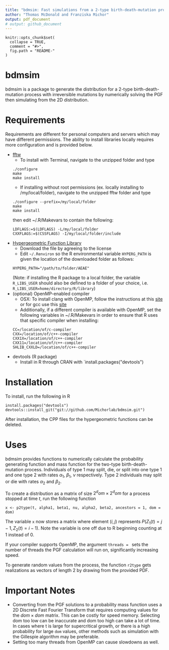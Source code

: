 ```yaml
---
title: "bdmsim: Fast simulations from a 2-type birth-death-mutation process"
author: "Thomas McDonald and Franziska Michor"
output: pdf_document
# output: github_document
---
```


<!-- README.md is generated from README.Rmd. Please edit that file -->

```{r, echo = FALSE}
knitr::opts_chunk$set(
  collapse = TRUE,
  comment = "#>",
  fig.path = "README-"
)
```

# bdmsim

bdmsim is a package to generate the distribution for a 2-type
birth-death-mutation process with irreversible mutations by numerically
solving the PGF then simulating from the 2D distribution.

# Requirements

Requirements are different for personal computers and servers which may have
different permissions. The ability to install libraries locally requires more
configuration and is provided below.

* [fftw](http://fftw.org/fftw-3.3.7.tar.gz)
    + To install with Terminal, navigate to the unzipped folder and type
    ~~~~
    ./configure
    make
    make install
    ~~~~
    + If installing without root permissions (ex. locally installing to /my/local/folder), navigate to the unzipped fftw folder and type
    ~~~~
    ./configure --prefix=/my/local/folder
    make
    make install
    ~~~~
    then edit ~/.R/Makevars to contain the following:
    ~~~
    LDFLAGS:=$(LDFLAGS) -L/my/local/folder
    CXXFLAGS:=$(CSSFLAGS) -I/my/local/folder/include
    ~~~
* [Hypergeometric Function Library](http://cpc.cs.qub.ac.uk/summaries/AEAE_v1_0.html)
    + Download the file by agreeing to the license
    + Edit `~/.Renviron` so the R environmental variable `HYPERG_PATH` is given the location of the downloaded folder as follows:
    ```
    HYPERG_PATH="/path/to/folder/AEAE"
    ```
    (Note: if installing the R package to a local folder, the variable `R_LIBS_USER` should also be defined to a folder of your choice,
    i.e. `R_LIBS_USER=home/directory/R/library`)
* (optional) OpenMP-enabled compiler
    + OSX: To install clang with OpenMP, follow the instructions at this [site](https://thecoatlessprofessor.com/programming/openmp-in-r-on-os-x/) or
    for gcc use this [site](https://asieira.github.io/using-openmp-with-r-packages-in-os-x.html)
    + Additionally, if a different compiler is available with OpenMP, set the following
    variables in ~/.R/Makevars in order to ensure that R uses that specific compiler when installing:
    ~~~
    CC=/location/of/c-compiler
    CXX=/location/of/c++-compiler
    CXX1X=/location/of/c++-compiler
    CXX11=/location/of/c++-compiler
    SHLIB_CXXLD=/location/of/c++-compiler
    ~~~
* devtools (R package)
    + Install in R through CRAN with `install.packages("devtools")


# Installation
To install, run the following in R
~~~
install.packages("devtools")
devtools::install_git("git://github.com/Michorlab/bdmsim.git")
~~~

After installation, the CPP files for the hypergeometric functions can be deleted.

# Uses

bdmsim provides functions to numerically calculate the probability generating function and mass function for
the two-type birth-death-mutation process. Individuals of type 1 may split, die, or split into one type 1 and
one type 2 with rates $\alpha_1$, $\beta_1$, $\nu$ respectively. Type 2 individuals may split or die with
rates $\alpha_2$ and $\beta_2$.

To create a distribution as a matrix of size $2^dom \times 2^dom$ for a process stopped at time $t$,
run the following function
~~~
x <- p2type(t, alpha1, beta1, nu, alpha2, beta2, ancestors = 1, dom = dom)
~~~
The variable `x` now stores a matrix where element $(i,j)$ represents $P(Z_1(t) = j-1, Z_2(t) = i-1)$. Note
the variable is one off due to R beginning counting at 1 instead of 0.

If your compiler supports OpenMP, the argument `threads = ` sets the number of threads the PGF calculation
will run on, significantly increasing speed.

To generate random values from the process, the function `r2type` gets realizations as vectors of length
2 by drawing from the provided PDF.

# Important Notes
* Converting from the PGF solutions to a probability mass function uses a 2D Discrete Fast Fourier Transform
that requires computing values for the $dom \times dom$ matrix. This can be costly for speed memory. Selecting
dom too low can be inaccurate and dom too high can take a lot of time. In cases where t is large for
supercritical growth, or there is a high probability for large `dom` values, other methods such as simulation
with the Gillespie algorithm may be preferable.
* Setting too many threads from OpenMP can cause slowdowns as well.


